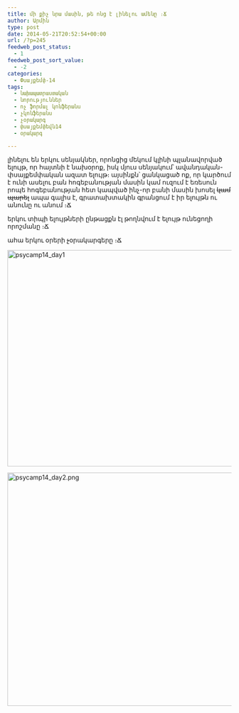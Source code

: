 ```yaml
---
title: մի քիչ նրա մասին, թե ոնց է լինելու ամենը ։Ճ
author: Արմին
type: post
date: 2014-05-21T20:52:54+00:00
url: /?p=245
feedweb_post_status:
  - 1
feedweb_post_sort_value:
  - -2
categories:
  - Փսայքեմփ-14
tags:
  - նախապատրաստական
  - նորություններ
  - ոչ ֆորմալ կոնֆերանս
  - չկոնֆերանս
  - չօրակարգ
  - փսայքեմփեվն14
  - օրակարգ

---
```

լինելու են երկու սենյակներ, որոնցից մեկում կլինի պլանավորված ելույթ, որ հայտնի է նախօրոք, իսկ մյուս սենյակում՝ ավանդական-փսայքեմփական ազատ ելույթ։ այսինքն՝ ցանկացած ոք, որ կարծում է ունի ասելու բան հոգեբանության մասին կամ ուզում է եռեսուն րոպե հոգեբանության հետ կապված ինչ-որ բանի մասին խոսել <del>կամ պարել</del> ապա գալիս է, գրատախտակին գրանցում է իր ելույթն ու անունը ու անում ։Ճ
  
երկու տիպի ելույթների ընթացքն էլ թողնվում է ելույթ ունեցողի որոշմանը ։Ճ

ահա երկու օրերի <del>չ</del>օրակարգերը ։Ճ

[<img class="alignleft  wp-image-246" alt="psycamp14_day1" src="http://psycamp.am/wp-content/uploads/2014/05/psycamp14_day1.png" width="619" height="486" srcset="http://psycamp.am/wp-content/uploads/2014/05/psycamp14_day1-300x236.png 300w, http://psycamp.am/wp-content/uploads/2014/05/psycamp14_day1-1024x806.png 1024w" sizes="(max-width: 619px) 100vw, 619px" />][1]

[<img class="alignleft size-full wp-image-247" alt="psycamp14_day2.png" src="http://psycamp.am/wp-content/uploads/2014/05/psycamp14_day2.png.png" width="619" height="524" />][2]

 [1]: http://psycamp.am/wp-content/uploads/2014/05/psycamp14_day1.png
 [2]: http://psycamp.am/wp-content/uploads/2014/05/psycamp14_day2.png.png